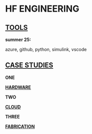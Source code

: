 # HF ENGINEERING

## [TOOLS](https://github.com/jfremzrai/hybrid-futr/tree/main/TOOLS&FRAMEWORKS)

**summer 25:**

azure, github, python, simulink, vscode 

## [CASE STUDIES](https://github.com/jfremzrai/hybrid-futr/tree/main/CASESTUDIES)

**ONE**

[**HARDWARE**](https://github.com/jfremzrai/hybrid-futr/tree/main/CASESTUDIES/ONE)

**TWO**

[**CLOUD**](https://github.com/jfremzrai/hybrid-futr/tree/main/CASESTUDIES/TWO)

**THREE**

[**FABRICATION**](https://github.com/jfremzrai/hybrid-futr/tree/main/CASESTUDIES/THREE)
